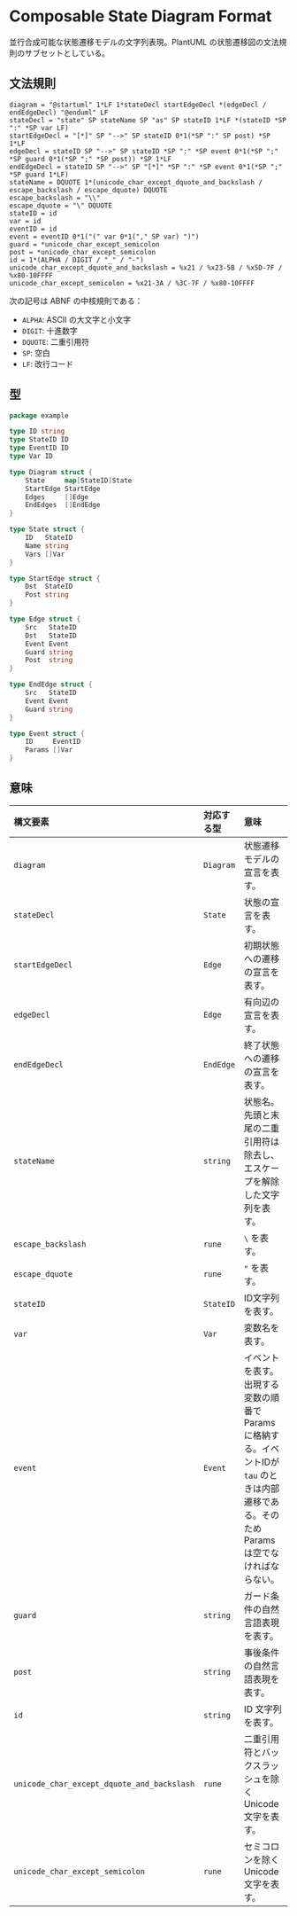 Composable State Diagram Format
===============================
並行合成可能な状態遷移モデルの文字列表現。PlantUML の状態遷移図の文法規則のサブセットとしている。


文法規則
--------
```abnf
diagram = "@startuml" 1*LF 1*stateDecl startEdgeDecl *(edgeDecl / endEdgeDecl) "@enduml" LF
stateDecl = "state" SP stateName SP "as" SP stateID 1*LF *(stateID *SP ":" *SP var LF)
startEdgeDecl = "[*]" SP "-->" SP stateID 0*1(*SP ":" SP post) *SP 1*LF
edgeDecl = stateID SP "-->" SP stateID *SP ":" *SP event 0*1(*SP ";" *SP guard 0*1(*SP ";" *SP post)) *SP 1*LF
endEdgeDecl = stateID SP "-->" SP "[*]" *SP ":" *SP event 0*1(*SP ";" *SP guard 1*LF)
stateName = DQUOTE 1*(unicode_char_except_dquote_and_backslash / escape_backslash / escape_dquote) DQUOTE
escape_backslash = "\\"
escape_dquote = "\" DQUOTE
stateID = id
var = id
eventID = id
event = eventID 0*1("(" var 0*1("," SP var) ")")
guard = *unicode_char_except_semicolon
post = *unicode_char_except_semicolon
id = 1*(ALPHA / DIGIT / "_" / "-")
unicode_char_except_dquote_and_backslash = %x21 / %x23-5B / %x5D-7F / %x80-10FFFF
unicode_char_except_semicolon = %x21-3A / %3C-7F / %x80-10FFFF
```

次の記号は ABNF の中核規則である：

* `ALPHA`: ASCII の大文字と小文字
* `DIGIT`: 十進数字
* `DQUOTE`: 二重引用符
* `SP`: 空白
* `LF`: 改行コード

型
--

```go
package example

type ID string
type StateID ID
type EventID ID
type Var ID

type Diagram struct {
	State     map[StateID]State
	StartEdge StartEdge
	Edges     []Edge
	EndEdges  []EndEdge
}

type State struct {
	ID   StateID
	Name string
	Vars []Var
}

type StartEdge struct {
    Dst  StateID
    Post string
}

type Edge struct {
	Src   StateID
	Dst   StateID
	Event Event
	Guard string
	Post  string
}

type EndEdge struct {
    Src   StateID
    Event Event
    Guard string
}

type Event struct {
	ID     EventID
	Params []Var
}
```


意味
----
| 構文要素                                       | 対応する型     | 意味                                                                                 |
|:-------------------------------------------|:----------|:-----------------------------------------------------------------------------------|
| `diagram`                                  | `Diagram` | 状態遷移モデルの宣言を表す。                                                                     |
| `stateDecl`                                | `State`   | 状態の宣言を表す。                                                                          |
| `startEdgeDecl`                            | `Edge`    | 初期状態への遷移の宣言を表す。                                                                    |
| `edgeDecl`                                 | `Edge`    | 有向辺の宣言を表す。                                                                         |
| `endEdgeDecl`                              | `EndEdge` | 終了状態への遷移の宣言を表す。                                                                    |
| `stateName`                                | `string`  | 状態名。先頭と末尾の二重引用符は除去し、エスケープを解除した文字列を表す。                                              |
| `escape_backslash`                         | `rune`    | `\` を表す。                                                                           |
| `escape_dquote`                            | `rune`    | `"` を表す。                                                                           |
| `stateID`                                  | `StateID` | ID文字列を表す。                                                                          |
| `var`                                      | `Var`     | 変数名を表す。                                                                            |
| `event`                                    | `Event`   | イベントを表す。出現する変数の順番で Params に格納する。イベントIDが `tau` のときは内部遷移である。そのため Params は空でなければならない。 |
| `guard`                                    | `string`  | ガード条件の自然言語表現を表す。                                                                   |
| `post`                                     | `string`  | 事後条件の自然言語表現を表す。                                                                    |
| `id`                                       | `string`  | ID 文字列を表す。                                                                         |
| `unicode_char_except_dquote_and_backslash` | `rune`    | 二重引用符とバックスラッシュを除くUnicode文字を表す。                                                     |
| `unicode_char_except_semicolon`            | `rune`    | セミコロンを除くUnicode文字を表す。                                                              |
